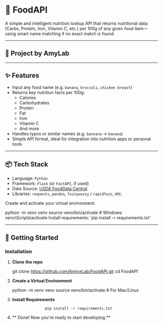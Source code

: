 # 🍎 FoodAPI

A simple and intelligent nutrition lookup API that returns nutritional data (Carbs, Protein, Iron, Vitamin C, etc.) per 100g of any given food item—using smart name matching if no exact match is found.

---

## 🧪 Project by AmyLab

---

## ✨ Features

- Input any food name (e.g. `banana`, `broccoli`, `chicken breast`)
- Returns key nutrition facts per 100g:
  - Calories
  - Carbohydrates
  - Protein
  - Fat
  - Iron
  - Vitamin C
  - And more
- Handles typos or similar names (e.g. `bannana` → `banana`)
- Simple API format, ideal for integration into nutrition apps or personal tools

---

## 📦 Tech Stack

- Language: `Python`
- Framework: `Flask` (or `FastAPI`, if used)
- Data Source: [USDA FoodData Central](https://fdc.nal.usda.gov/) 
- Libraries: `requests`, `pandas`, `fuzzywuzzy` / `rapidfuzz`, etc.


Create and activate your virtual environment:

python -m venv venv
source venv/bin/activate  # Windows: venv\Scripts\activate
Install requirements:
'pip install -r requirements.txt'

---

## 🚀 Getting Started

### Installation

1. **Clone the repo**

   git clone https://github.com/AmiceLab/FoodAPI.git
   cd FoodAPI

2. **Create a Virtual Environment**

   python -m venv venv
   source venv/bin/activate  # For Mac/Linux

                      
4. **Install Requirements**

                      pip install -r requirements.txt

5. ** Done! Now you're ready to start developing.**


                      
                      
